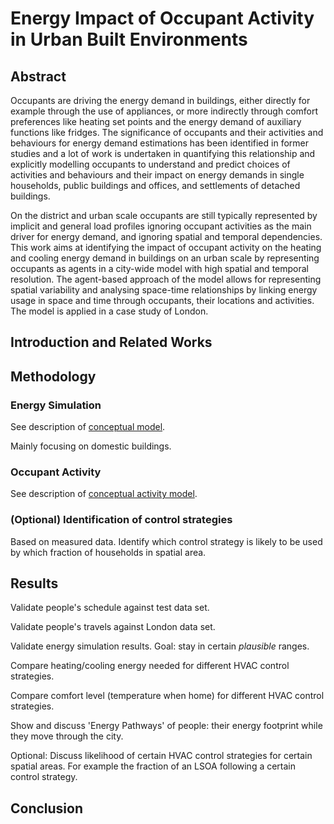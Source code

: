 # Energy Impact of Occupant Activity in Urban Built Environments

## Abstract

Occupants are driving the energy demand in buildings, either directly for example through the use of appliances, or more indirectly through comfort preferences like heating set points and the energy demand of auxiliary functions like fridges. The significance of occupants and their activities and behaviours for energy demand estimations has been identified in former studies and a lot of work is undertaken in quantifying this relationship and explicitly modelling occupants to understand and predict choices of activities and behaviours and their impact on energy demands in single households, public buildings and offices, and settlements of detached buildings.

On the district and urban scale occupants are still typically represented by implicit and general load profiles ignoring occupant activities as the main driver for energy demand, and ignoring spatial and temporal dependencies. This work aims at identifying the impact of occupant activity on the heating and cooling energy demand in buildings on an urban scale by representing occupants as agents in a city-wide model with high spatial and temporal resolution. The agent-based approach of the model allows for representing spatial variability and analysing space-time relationships by linking energy usage in space and time through occupants, their locations and activities. The model is applied in a case study of London.

## Introduction and Related Works

## Methodology

### Energy Simulation

See description of [conceptual model](https://github.com/timtroendle/spatial-cimo/blob/develop/doc/conceptual-model.md).

Mainly focusing on domestic buildings.

### Occupant Activity

See description of [conceptual activity model](https://github.com/timtroendle/spatial-cimo/blob/develop/doc/conceptual-activity-model.md).

### (Optional) Identification of control strategies

Based on measured data. Identify which control strategy is likely to be used by which fraction of households in spatial area.

## Results

Validate people's schedule against test data set.

Validate people's travels against London data set.

Validate energy simulation results. Goal: stay in certain *plausible* ranges.

Compare heating/cooling energy needed for different HVAC control strategies.

Compare comfort level (temperature when home) for different HVAC control strategies.

Show and discuss 'Energy Pathways' of people: their energy footprint while they move through the city.

Optional: Discuss likelihood of certain HVAC control strategies for certain spatial areas. For example the fraction of an LSOA following a certain control strategy.

## Conclusion
